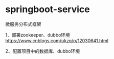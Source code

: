 # springboot-service
 微服务分布式框架

1、部署zookeeper、dubbo环境
https://www.cnblogs.com/ukzq/p/12030641.html

2、配置项目中的数据库、dubbo环境
